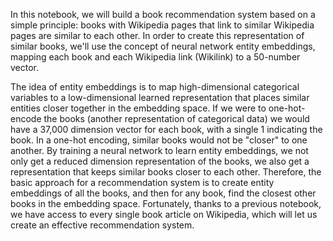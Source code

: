 In this notebook, we will build a book recommendation system based on a simple principle: books with Wikipedia pages that link to similar Wikipedia pages are similar to each other. In order to create this representation of similar books, we'll use the concept of neural network entity embeddings, mapping each book and each Wikipedia link (Wikilink) to a 50-number vector.

The idea of entity embeddings is to map high-dimensional categorical variables to a low-dimensional learned representation that places similar entities closer together in the embedding space. If we were to one-hot-encode the books (another representation of categorical data) we would have a 37,000 dimension vector for each book, with a single 1 indicating the book. In a one-hot encoding, similar books would not be "closer" to one another. By training a neural network to learn entity embeddings, we not only get a reduced dimension representation of the books, we also get a representation that keeps similar books closer to each other. Therefore, the basic approach for a recommendation system is to create entity embeddings of all the books, and then for any book, find the closest other books in the embedding space. Fortunately, thanks to a previous notebook, we have access to every single book article on Wikipedia, which will let us create an effective recommendation system.
